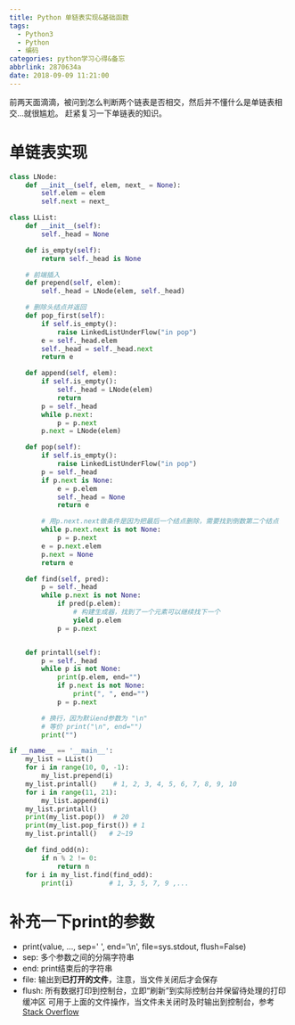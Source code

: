 ```yaml
---
title: Python 单链表实现&基础函数
tags:
  - Python3
  - Python
  - 编码
categories: python学习心得&备忘
abbrlink: 2870634a
date: 2018-09-09 11:21:00
---
```


前两天面滴滴，被问到怎么判断两个链表是否相交，然后并不懂什么是单链表相交...就很尴尬。 赶紧复习一下单链表的知识。


# 单链表实现

```python
class LNode:
	def __init__(self, elem, next_ = None):
		self.elem = elem
		self.next = next_

class LList:
	def __init__(self):
		self._head = None

	def is_empty(self):
		return self._head is None

	# 前端插入
	def prepend(self, elem):
		self._head = LNode(elem, self._head)

	# 删除头结点并返回
	def pop_first(self):
		if self.is_empty():
			raise LinkedListUnderFlow("in pop")
		e = self._head.elem
		self._head = self._head.next
		return e

	def append(self, elem):
		if self.is_empty():
			self._head = LNode(elem)
			return
		p = self._head
		while p.next:
			p = p.next
		p.next = LNode(elem)

	def pop(self):
		if self.is_empty():
			raise LinkedListUnderFlow("in pop")
		p = self._head
		if p.next is None:
			e = p.elem
			self._head = None
			return e

		# 用p.next.next做条件是因为把最后一个结点删除，需要找到倒数第二个结点
		while p.next.next is not None:
			p = p.next
		e = p.next.elem
		p.next = None
		return e

	def find(self, pred):
		p = self._head
		while p.next is not None:
			if pred(p.elem):
				# 构建生成器，找到了一个元素可以继续找下一个
				yield p.elem
			p = p.next


	def printall(self):
		p = self._head
		while p is not None:
			print(p.elem, end="")
			if p.next is not None:
				print(", ", end="")
			p = p.next

		# 换行，因为默认end参数为 "\n"
		# 等价 print("\n", end="")
		print("")

if __name__ == '__main__':
	my_list = LList()
	for i in range(10, 0, -1):
		my_list.prepend(i)
	my_list.printall()    # 1, 2, 3, 4, 5, 6, 7, 8, 9, 10
	for i in range(11, 21):
		my_list.append(i)
	my_list.printall()
	print(my_list.pop())  # 20
	print(my_list.pop_first()) # 1
	my_list.printall()   # 2~19

	def find_odd(n):
		if n % 2 != 0:
			return n
	for i in my_list.find(find_odd):
		print(i)         # 1, 3, 5, 7, 9 ,...
```

# 补充一下print的参数
- print(value, ..., sep=' ', end='\n', file=sys.stdout, flush=False)
- sep: 多个参数之间的分隔字符串
- end: print结束后的字符串
- file: 输出到**已打开的文件**，注意，当文件关闭后才会保存
- flush: 所有数据打印到控制台，立即“刷新”到实际控制台并保留待处理的打印缓冲区
  可用于上面的文件操作，当文件未关闭时及时输出到控制台，参考[Stack Overflow](https://stackoverflow.com/questions/15608229/what-does-prints-flush-do)